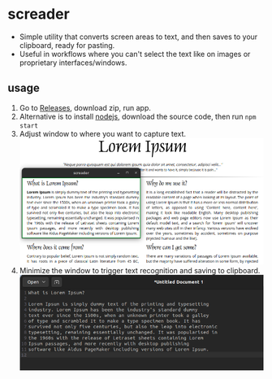 # screader
- Simple utility that converts screen areas to text, and then saves to your clipboard, ready for pasting. 
- Useful in workflows where you can't select the text like on images or proprietary interfaces/windows.

## usage
1. Go to [Releases](https://github.com/natzcam/screader/releases), download zip, run app.
2. Alternative is to install [nodejs](https://nodejs.org/en/download), download the source code, then run `npm start`
3. Adjust window to where you want to capture text.
![demo1](images/demo1.png)
4. Minimize the window to trigger text recognition and saving to clipboard.
![demo2](images/demo2.png)
